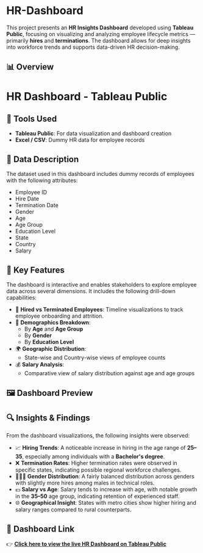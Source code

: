 # HR-Dashboard
This project presents an **HR Insights Dashboard** developed using **Tableau Public**, focusing on visualizing and analyzing employee lifecycle metrics — primarily **hires** and **terminations**. The dashboard allows for deep insights into workforce trends and supports data-driven HR decision-making.




## 📊 Overview

# HR Dashboard - Tableau Public

## 🧰 Tools Used

- **Tableau Public**: For data visualization and dashboard creation
- **Excel / CSV**: Dummy HR data for employee records

## 📁 Data Description

The dataset used in this dashboard includes dummy records of employees with the following attributes:

- Employee ID
- Hire Date
- Termination Date
- Gender
- Age
- Age Group
- Education Level
- State
- Country
- Salary

## 📌 Key Features

The dashboard is interactive and enables stakeholders to explore employee data across several dimensions. It includes the following drill-down capabilities:

- 📅 **Hired vs Terminated Employees**: Timeline visualizations to track employee onboarding and attrition.
- 👤 **Demographics Breakdown**:
  - By **Age** and **Age Group**
  - By **Gender**
  - By **Education Level**
- 🌍 **Geographic Distribution**:
  - State-wise and Country-wise views of employee counts
- 💰 **Salary Analysis**:
  - Comparative view of salary distribution against age and age groups

## 🖼️ Dashboard Preview



## 🔍 Insights & Findings

From the dashboard visualizations, the following insights were observed:

- 📈 **Hiring Trends**: A noticeable increase in hiring in the age range of **25–35**, especially among individuals with a **Bachelor's degree**.
- ❌ **Termination Rates**: Higher termination rates were observed in specific states, indicating possible regional workforce challenges.
- 🧑‍🤝‍🧑 **Gender Distribution**: A fairly balanced distribution across genders with slightly more hires among males in technical roles.
- 💵 **Salary vs Age**: Salary tends to increase with age, with notable growth in the **35–50** age group, indicating retention of experienced staff.
- 🌐 **Geographical Insight**: States with metro cities show higher hiring and salary ranges compared to rural counterparts.

## 🔗 Dashboard Link

👉 [**Click here to view the live HR Dashboard on Tableau Public**](https://public.tableau.com/views/HRDashboard_17459219512970/HRSummary?:language=en-GB&:sid=&:redirect=auth&:display_count=n&:origin=viz_share_link)

